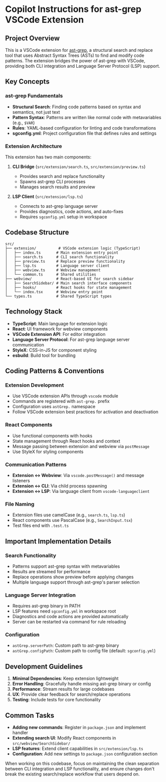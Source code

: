 # Copilot Instructions for ast-grep VSCode Extension

## Project Overview

This is a VSCode extension for [ast-grep](https://ast-grep.github.io/), a structural search and replace tool that uses Abstract Syntax Trees (ASTs) to find and modify code patterns. The extension bridges the power of ast-grep with VSCode, providing both CLI integration and Language Server Protocol (LSP) support.

## Key Concepts

### ast-grep Fundamentals
- **Structural Search**: Finding code patterns based on syntax and semantics, not just text
- **Pattern Syntax**: Patterns are written like normal code with metavariables (e.g., `$VAR`)
- **Rules**: YAML-based configuration for linting and code transformations
- **sgconfig.yml**: Project configuration file that defines rules and settings

### Extension Architecture
This extension has two main components:

1. **CLI Bridge** (`src/extension/search.ts`, `src/extension/preview.ts`)
   - Provides search and replace functionality
   - Spawns ast-grep CLI processes
   - Manages search results and preview

2. **LSP Client** (`src/extension/lsp.ts`)
   - Connects to ast-grep language server
   - Provides diagnostics, code actions, and auto-fixes
   - Requires `sgconfig.yml` setup in workspace

## Codebase Structure

```
src/
├── extension/          # VSCode extension logic (TypeScript)
│   ├── index.ts       # Main extension entry point
│   ├── search.ts      # CLI search functionality
│   ├── preview.ts     # Replace preview functionality
│   ├── lsp.ts         # Language server client
│   ├── webview.ts     # Webview management
│   └── common.ts      # Shared utilities
├── webview/           # React-based UI for search sidebar
│   ├── SearchSidebar/ # Main search interface components
│   ├── hooks/         # React hooks for state management
│   └── index.tsx      # Webview entry point
└── types.ts           # Shared TypeScript types
```

## Technology Stack

- **TypeScript**: Main language for extension logic
- **React**: UI framework for webview components
- **VSCode Extension API**: For editor integration
- **Language Server Protocol**: For ast-grep language server communication
- **StyleX**: CSS-in-JS for component styling
- **esbuild**: Build tool for bundling

## Coding Patterns & Conventions

### Extension Development
- Use VSCode extension APIs through `vscode` module
- Commands are registered with `ast-grep.` prefix
- Configuration uses `astGrep.` namespace
- Follow VSCode extension best practices for activation and deactivation

### React Components
- Use functional components with hooks
- State management through React hooks and context
- Message passing between extension and webview via `postMessage`
- Use StyleX for styling components

### Communication Patterns
- **Extension ↔ Webview**: Via `vscode.postMessage()` and message listeners
- **Extension ↔ CLI**: Via child process spawning
- **Extension ↔ LSP**: Via language client from `vscode-languageclient`

### File Naming
- Extension files use camelCase (e.g., `search.ts`, `lsp.ts`)
- React components use PascalCase (e.g., `SearchInput.tsx`)
- Test files end with `.test.ts`

## Important Implementation Details

### Search Functionality
- Patterns support ast-grep syntax with metavariables
- Results are streamed for performance
- Replace operations show preview before applying changes
- Multiple language support through ast-grep's parser selection

### Language Server Integration
- Requires ast-grep binary in PATH
- LSP features need `sgconfig.yml` in workspace root
- Diagnostics and code actions are provided automatically
- Server can be restarted via command for rule reloading

### Configuration
- `astGrep.serverPath`: Custom path to ast-grep binary
- `astGrep.configPath`: Custom path to config file (default: `sgconfig.yml`)

## Development Guidelines

1. **Minimal Dependencies**: Keep extension lightweight
2. **Error Handling**: Gracefully handle missing ast-grep binary or config
3. **Performance**: Stream results for large codebases
4. **UX**: Provide clear feedback for search/replace operations
5. **Testing**: Include tests for core functionality

## Common Tasks

- **Adding new commands**: Register in `package.json` and implement handler
- **Extending search UI**: Modify React components in `src/webview/SearchSidebar/`
- **LSP features**: Extend client capabilities in `src/extension/lsp.ts`
- **Configuration**: Add new settings to `package.json` configuration section

When working on this codebase, focus on maintaining the clean separation between CLI integration and LSP functionality, and ensure changes don't break the existing search/replace workflow that users depend on.